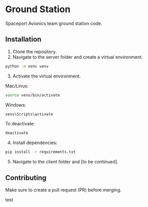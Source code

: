 # Ground Station

Spaceport Avionics team ground station code.

## Installation

1. Clone the repository.
2. Navigate to the server folder and create a virtual environment.

```bash
python -m venv venv
```

3. Activate the virtual environment.

Mac/Linux:

```bash
source venv/bin/activate
```

Windows:

```bash
venv\Scripts\activate
```

To deactivate:

```bash
deactivate
```

4. Install dependencies:

```bash
pip install -r requirements.txt
```

5. Navigate to the client folder and [to be continued].

## Contributing

Make sure to create a pull request (PR) before merging.

test
